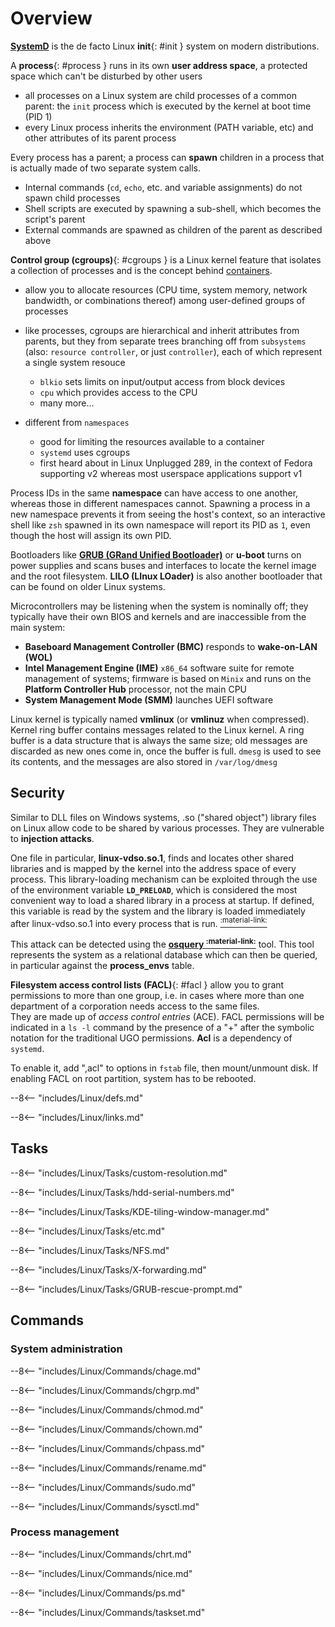 # Overview

[**SystemD**](SystemD) is the de facto Linux **init**{: #init } system on modern distributions.

A **process**{: #process } runs in its own **user address space**, a protected space which can't be disturbed by other users
- all processes on a Linux system are child processes of a common parent: the `init` process which is executed by the kernel at boot time (PID 1)
- every Linux process inherits the environment (PATH variable, etc) and other attributes of its parent process

Every process has a parent; a process can **spawn** children in a process that is actually made of two separate system calls.

- Internal commands (`cd`, `echo`, etc. and variable assignments) do not spawn child processes
- Shell scripts are executed by spawning a sub-shell, which becomes the script's parent
- External commands are spawned as children of the parent as described above


**Control group (cgroups)**{: #cgroups } is a Linux kernel feature that isolates a collection of processes and is the concept behind [containers](Containers).

- allow you to allocate resources (CPU time, system memory, network bandwidth, or combinations thereof) among user-defined groups of processes
- like processes, cgroups are hierarchical and inherit attributes from parents, but they from separate trees branching off from `subsystems` (also: `resource controller`, or just `controller`), each of which represent a single system resouce 

    - `blkio` sets limits on input/output access from block devices
    - `cpu` which provides access to the CPU
    - many more...

- different from `namespaces`
    - good for limiting the resources available to a container
    - `systemd` uses cgroups
    - first heard about in Linux Unplugged 289, in the context of Fedora supporting v2 whereas most userspace applications support v1

Process IDs in the same **namespace** can have access to one another, whereas those in different namespaces cannot. 
Spawning a process in a new namespace prevents it from seeing the host's context, so an interactive shell like `zsh` spawned in its own namespace will report its PID as `1`, even though the host will assign its own PID. 


Bootloaders like [**GRUB (GRand Unified Bootloader)**](GRUB) or **u-boot** turns on power supplies and scans buses and interfaces to locate the kernel image and the root filesystem. 
**LILO (LInux LOader)** is also another bootloader that can be found on older Linux systems.

Microcontrollers may be listening when the system is nominally off; they typically have their own BIOS and kernels and are inaccessible from the main system:

- **Baseboard Management Controller (BMC)** responds to **wake-on-LAN (WOL)**
- **Intel Management Engine (IME)** `x86_64` software suite for remote management of systems; firmware is based on `Minix` and runs on the **Platform Controller Hub** processor, not the main CPU
- **System Management Mode (SMM)** launches UEFI software

Linux kernel is typically named **vmlinux** (or **vmlinuz** when compressed). Kernel ring buffer contains messages related to the Linux kernel. A ring buffer is a data structure that is always the same size; old messages are discarded as new ones come in, once the buffer is full. `dmesg` is used to see its contents, and the messages are also stored in `/var/log/dmesg`


## Security

Similar to DLL files on Windows systems, .so ("shared object") library files on Linux allow code to be shared by various processes. 
They are vulnerable to **injection attacks**. 

One file in particular, **linux-vdso.so.1**, finds and locates other shared libraries and is mapped by the kernel into the address space of every process. 
This library-loading mechanism can be exploited through the use of the environment variable **`LD_PRELOAD`**, which is considered the most convenient way to load a shared library in a process at startup. 
If defined, this variable is read by the system and the library is loaded immediately after linux-vdso.so.1 into every process that is run. [<sup>:material-link:</sup>](https://www.networkworld.com/article/3404621/tracking-down-library-injections-on-linux.html "networkworld.com: \"Tracking down library injections on Linux\"")

This attack can be detected using the **[osquery <sup>:material-link:</sup>](https://osquery.io/)** tool. 
This tool represents the system as a relational database which can then be queried, in particular against the **process_envs** table.


**Filesystem access control lists (FACL)**{: #facl } allow you to grant permissions to more than one group, i.e. in cases where more than one department of a corporation needs access to the same files.  
They are made up of _access control entries_ (ACE). 
FACL permissions will be indicated in a `ls -l` command by the presence of a "+" after the symbolic notation for the traditional UGO permissions. 
**Acl** is a dependency of `systemd`.

To enable it, add ",acl" to options in `fstab` file, then mount/unmount disk. If enabling FACL on root partition, system has to be rebooted.


--8<-- "includes/Linux/defs.md"

--8<-- "includes/Linux/links.md"

## Tasks

--8<-- "includes/Linux/Tasks/custom-resolution.md"

--8<-- "includes/Linux/Tasks/hdd-serial-numbers.md"

--8<-- "includes/Linux/Tasks/KDE-tiling-window-manager.md"

--8<-- "includes/Linux/Tasks/etc.md"

--8<-- "includes/Linux/Tasks/NFS.md"

--8<-- "includes/Linux/Tasks/X-forwarding.md"

--8<-- "includes/Linux/Tasks/GRUB-rescue-prompt.md"

## Commands


### System administration

--8<-- "includes/Linux/Commands/chage.md"

--8<-- "includes/Linux/Commands/chgrp.md"

--8<-- "includes/Linux/Commands/chmod.md"

--8<-- "includes/Linux/Commands/chown.md"

--8<-- "includes/Linux/Commands/chpass.md"

--8<-- "includes/Linux/Commands/rename.md"

--8<-- "includes/Linux/Commands/sudo.md"

--8<-- "includes/Linux/Commands/sysctl.md"

### Process management

--8<-- "includes/Linux/Commands/chrt.md"

--8<-- "includes/Linux/Commands/nice.md"

--8<-- "includes/Linux/Commands/ps.md"

--8<-- "includes/Linux/Commands/taskset.md"